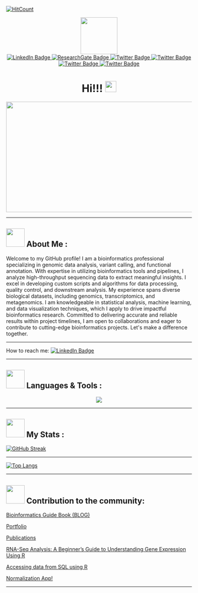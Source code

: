   [![HitCount](https://hits.dwyl.com/mb-bioinfo-analyst/mb-bioinfo-analyst.svg?style=flat-square)](http://hits.dwyl.com/mb-bioinfo-analyst/mb-bioinfo-analyst)
<div id="header" align="center">
  <img src="https://media.giphy.com/media/gjrYDwbjnK8x36xZIO/giphy.gif" width="100"/>


<div id="badges">
  <a href="https://www.linkedin.com/in/bmustafa1/">
    <img src="https://img.shields.io/badge/LinkedIn-blue?style=for-the-badge&logo=linkedin&logoColor=white" alt="LinkedIn Badge"/>
  </a>
  <a href="https://www.researchgate.net/profile/Bilal-Mustafa-5">
    <img src="https://img.shields.io/badge/ResearchGate-green?style=for-the-badge&logo=researgate&logoColor=Aqua" alt="ResearchGate Badge"/>
  </a>
  <a href="https://twitter.com/bmustafa122">
    <img src="https://img.shields.io/badge/Twitter-blue?style=for-the-badge&logo=twitter&logoColor=white" alt="Twitter Badge"/>
  </a>
  <a href="https://orcid.org/my-orcid?orcid=0000-0003-0865-7974">
    <img src="https://img.shields.io/badge/orcid-green?style=for-the-badge&logo=orcid&logoColor=green" alt="Twitter Badge"/>
  </a>
  <a href="https://scholar.google.com/citations?user=_DyUocYAAAAJ&hl=en">
    <img src="https://img.shields.io/badge/scholar-blue?style=for-the-badge&logo=scholar&logoColor=blue" alt="Twitter Badge"/>
  </a>
  <a href="https://sites.google.com/view/bilalmustafa/home">
    <img src="https://img.shields.io/badge/portfolio-red?style=for-the-badge&logo=portfolio&logoColor=red" alt="Twitter Badge"/>
  </a>  
</div>
<img src="https://komarev.com/ghpvc/?username=mb-bioinfo-analyst&style=flat-square&color=blue" alt=""/>

<h1>
  Hi!!!
  <img src="https://media.giphy.com/media/hvRJCLFzcasrR4ia7z/giphy.gif" width="30px"/>
</h1>
</div>
<div align="center">
  <img src="https://media.giphy.com/media/rgYPePbfAdTboSJsp1/giphy.gif" width="600" height="300"/>
</div>

  
---

## <img src="https://github.com/FortAwesome/Font-Awesome/blob/6.x/svgs/solid/person.svg" width="50" height="50"> About Me :
Welcome to my GitHub profile! I am a bioinformatics professional specializing in genomic data analysis, variant calling, and functional annotation. With expertise in utilizing bioinformatics tools and pipelines, I analyze high-throughput sequencing data to extract meaningful insights. I excel in developing custom scripts and algorithms for data processing, quality control, and downstream analysis. My experience spans diverse biological datasets, including genomics, transcriptomics, and metagenomics. I am knowledgeable in statistical analysis, machine learning, and data visualization techniques, which I apply to drive impactful bioinformatics research. Committed to delivering accurate and reliable results within project timelines, I am open to collaborations and eager to contribute to cutting-edge bioinformatics projects. Let's make a difference together.    

---   

How to reach me: [![LinkedIn Badge](https://img.shields.io/badge/LinkedIn-blue?style=for-the-badge&logo=linkedin&logoColor=white)](https://www.linkedin.com/in/bmustafa1/)    

---
## <img src="https://github.com/FortAwesome/Font-Awesome/blob/6.x/svgs/solid/hammer.svg" width="50" height="50"> Languages & Tools :

<p align="center">
  <a href="https://skillicons.dev">
    <img src="https://skillicons.dev/icons?i=r,py,mysql,sqlite,linux,bash,java,html,perl,powershell,regex,flask,md,github,git,docker,netlify,visualstudio,wordpress&perline=10" />
  </a>
</p>


---

## <img src="https://github.com/FortAwesome/Font-Awesome/blob/6.x/svgs/solid/fire-burner.svg" width="50" height="50"> My Stats :

[![GitHub Streak](http://github-readme-streak-stats.herokuapp.com?user=mb-bioinfo-analyst)](https://git.io/streak-stats)

---

[![Top Langs](https://github-readme-stats.vercel.app/api/top-langs/?username=mb-bioinfo-analyst&layout=compact&theme=vision-friendly-dark)](https://github.com/mb-bioinfo-analyst/github-readme-stats)
   
---

## <img src="https://github.com/FortAwesome/Font-Awesome/blob/6.x/svgs/solid/hands-bubbles.svg" width="50" height="50"> Contribution to the community:

[Bioinformatics Guide Book (BLOG)](https://bioinfoguidebook.netlify.app/)

[Portfolio](https://mb-bioinfo-analyst.github.io/Portfolio/)

[Publications](https://sites.google.com/view/bilalmustafa/publications?authuser=0)

[RNA-Seq Analysis: A Beginner’s Guide to Understanding Gene Expression Using R](https://rnaseqanalysis.netlify.app/)

[Accessing data from SQL using R](https://mb-bioinfo-analyst.github.io/Tutorials/R2SQL.nb.html)   

[Normalization App!](https://bmustafa12.shinyapps.io/Normalization/)

---  

<!---
mb-bioinfo-analyst/mb-bioinfo-analyst is a ✨ special ✨ repository because its `README.md` (this file) appears on your GitHub profile.
You can click the Preview link to take a look at your changes.
--->
